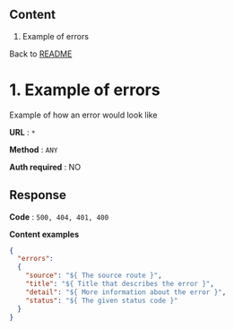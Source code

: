 ## Content
1. Example of errors  

Back to [README](../../../README.md)



# 1. Example of errors
Example of how an error would look like

**URL** : `*`

**Method** : `ANY`

**Auth required** : NO

## Response

**Code** : `500, 404, 401, 400`

**Content examples**

```json
{
  "errors":
  {
    "source": "${ The source route }",
    "title": "${ Title that describes the error }",
    "detail": "${ More information about the error }",
    "status": "${ The given status code }"
  }
}
```
